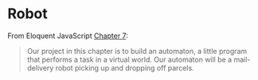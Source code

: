 # Robot


 From Eloquent JavaScript [Chapter 7](https://eloquentjavascript.net/07_robot.html): 
 
 > Our project in this chapter is to build an automaton, a little program that performs a task in a virtual world. Our automaton will be a mail-delivery robot picking up and dropping off parcels.
